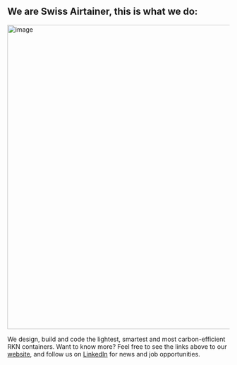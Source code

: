 ## We are Swiss Airtainer, this is what we do:

<!--

**Here are some ideas to get you started:**

🙋‍♀️ A short introduction - what is your organization all about?
🌈 Contribution guidelines - how can the community get involved?
👩‍💻 Useful resources - where can the community find your docs? Is there anything else the community should know?
🍿 Fun facts - what does your team eat for breakfast?
🧙 Remember, you can do mighty things with the power of [Markdown](https://docs.github.com/github/writing-on-github/getting-started-with-writing-and-formatting-on-github/basic-writing-and-formatting-syntax)
-->

<img width="1229" height="691" alt="image" src="https://github.com/user-attachments/assets/d7479100-8c63-4b21-afda-6dd9cb7517e6" />

We design, build and code the lightest, smartest and most carbon-efficient RKN containers. 
Want to know more? Feel free to see the links above to our [website](https://www.swissairtainer.com/), and follow us on [LinkedIn](https://www.linkedin.com/company/swiss-airtainer/) for news and job opportunities.
